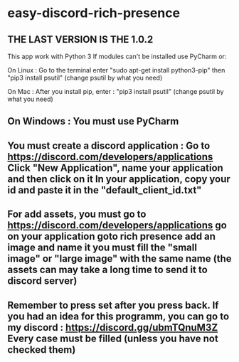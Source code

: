 # easy-discord-rich-presence

**THE LAST VERSION IS THE 1.0.2**
--
This app work with Python 3
If modules can't be installed use PyCharm or:

On Linux : Go to the terminal
  enter "sudo apt-get install python3-pip"
  then "pip3 install psutil" (change psutil by what you need)

On Mac : After you install pip, enter : "pip3 install psutil" (change psutil by what you need)

On Windows : You must use PyCharm
--
You must create a discord application :
Go to https://discord.com/developers/applications
Click "New Application", name your application and then click on it
In your application, copy your id and paste it in the "default_client_id.txt"
--
For add assets, you must go to https://discord.com/developers/applications
go on your application
goto rich presence
add an image and name it
you must fill the "small image" or "large image" with the same name
(the assets can may take a long time to send it to discord server)
--
Remember to press set after you press back.
If you had an idea for this programm, you can go to my discord : https://discord.gg/ubmTQnuM3Z
Every case must be filled (unless you have not checked them)
--
